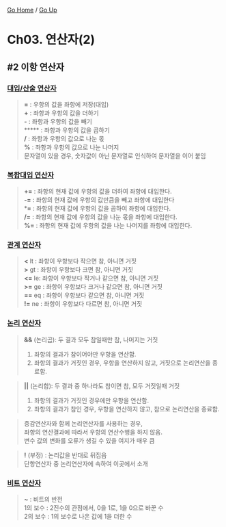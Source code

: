 [Go Home](https://github.com/devJRL/CodeLab-JAVA-Basic#codelab-java-basic) / [Go Up](../)

# Ch03. 연산자(2)

## #2 이항 연산자

### [대입/산술 연산자](./Ex1_BinaryOperator.java)

> **=** : 우항의 값을 좌항에 저장(대입)  
> **+** : 좌항과 우항의 값을 더하기  
> **-** : 좌항과 우항의 값을 빼기  
> ***** : 좌항과 우항의 값을 곱하기  
> **/** : 좌항과 우항의 값으로 나눈 몫  
> **%** : 좌항과 우항의 값으로 나눈 나머지  
> 문자열이 있을 경우, 숫자값이 아닌 문자열로 인식하여 문자열을 이어 붙임

### [복합대입 연산자](./Ex2_ComplexAssignmentOperator.java)

> **+=** : 좌항의 현재 값에 우항의 값을 더하여 좌항에 대입한다.  
> **-=** : 좌항의 현재 값에 우항의 값만큼을 빼고 좌항에 대입한다  
> ***=** : 좌항의 현재 값에 우항의 값을 곱하여 좌항에 대입한다.  
> **/=** : 좌항의 현재 값에 우항의 값을 나눈 몫을 좌항에 대입한다.  
> **%=** : 좌항의 현재 값에 우항의 값을 나눈 나머지를 좌항에 대입한다.  

### [관계 연산자](./Ex3_RelationalOperator.java)

> **<** lt : 좌항이 우항보다 작으면 참, 아니면 거짓  
> **>** gt : 좌항이 우항보다 크면 참, 아니면 거짓  
> **<=** le: 좌항이 우항보다 작거나 같으면 참, 아니면 거짓  
> **>=** ge : 좌항이 우항보다 크거나 같으면 참, 아니면 거짓  
> **==** eq : 좌항이 우항보다 같으면 참, 아니면 거짓  
> **!=** ne : 좌항이 우항보다 다르면 참, 아니면 거짓  

### [논리 연산자](./Ex4_LogicalOperator.java)

> **&&** (논리곱): 두 결과 모두 참일때만 참, 나머지는 거짓  
> 1. 좌항의 결과가 참이어야만 우항을 연산함.  
> 2. 좌항의 결과가 거짓인 경우, 우항을 연산하지 않고, 거짓으로 논리연산을 종료함.  
  
> **||** (논리합): 두 결과 중 하나라도 참이면 참, 모두 거짓일때 거짓  
> 1. 좌항의 결과가 거짓인 경우에만 우항을 연산함.  
> 2. 좌항의 결과가 참인 경우, 우항을 연산하지 않고, 참으로 논리연산을 종료함.  
  
> 증감연산자와 함께 논리연산자를 사용하는 경우,  
> 좌항의 연산결과에 따라서 우항의 연산수행을 하지 않음.  
> 변수 값의 변화를 오류가 생길 수 있을 여지가 매우 큼 
  
> **!** (부정) : 논리값을 반대로 뒤집음  
> 단항연산자 중 논리연산자에 속하여 이곳에서 소개
  
### [비트 연산자](./Ex5_BitOperator.java)

> **~** : 비트의 반전  
> 1의 보수 : 2진수의 관점에서, 0을 1로, 1을 0으로 바꾼 수  
> 2의 보수 : 1의 보수로 나온 값에 1을 더한 수  
